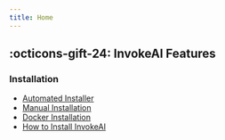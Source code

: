 ```yaml
---
title: Home
---
```


<!--
  The Docs you find here (/docs/*) are built and deployed via mkdocs. If you want to run a local version to verify your changes, it's as simple as::

  ```bash
  pip install -r docs/requirements-mkdocs.txt
  mkdocs serve
  ```
-->


## :octicons-gift-24: InvokeAI Features

### Installation
  - [Automated Installer](installation/010_INSTALL_AUTOMATED.md)
  - [Manual Installation](installation/020_INSTALL_MANUAL.md)
  - [Docker Installation](installation/040_INSTALL_DOCKER.md)
  - [How to Install InvokeAI](installation/How_to_Install_InvokeAI.md)

